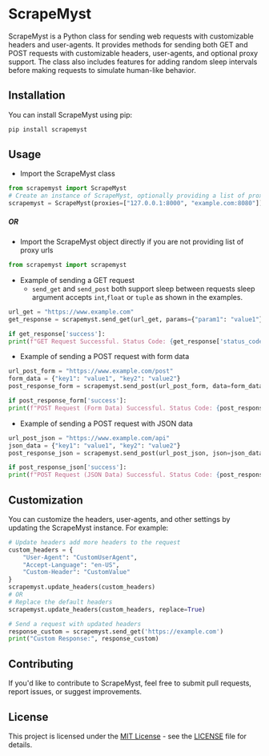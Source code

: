 # ScrapeMyst

ScrapeMyst is a Python class for sending web requests with customizable headers and user-agents. It provides methods for sending both GET and POST requests with customizable headers, user-agents, and optional proxy support. The class also includes features for adding random sleep intervals before making requests to simulate human-like behavior.

## Installation

You can install ScrapeMyst using pip:

```bash
pip install scrapemyst
```

## Usage

- Import the ScrapeMyst class

```python
from scrapemyst import ScrapeMyst
# Create an instance of ScrapeMyst, optionally providing a list of proxy URLs
scrapemyst = ScrapeMyst(proxies=["127.0.0.1:8000", "example.com:8080"])
```

##### OR

- Import the ScrapeMyst object directly if you are not providing list of proxy urls

```python
from scrapemyst import scrapemyst
```

- Example of sending a GET request
  - `send_get` and `send_post` both support sleep between requests sleep argument accepts `int`,`float` or `tuple` as shown in the examples.

```python
url_get = "https://www.example.com"
get_response = scrapemyst.send_get(url_get, params={"param1": "value1"}, sleep=3, referer="https://www.referer.com")

if get_response['success']:
print(f"GET Request Successful. Status Code: {get_response['status_code']}") # Access the response object if needed: get_response['data']
```

- Example of sending a POST request with form data

```python
url_post_form = "https://www.example.com/post"
form_data = {"key1": "value1", "key2": "value2"}
post_response_form = scrapemyst.send_post(url_post_form, data=form_data, sleep=4.5, referer="https://www.referer.com")

if post_response_form['success']:
print(f"POST Request (Form Data) Successful. Status Code: {post_response_form['status_code']}") # Access the response object if needed: post_response_form['data']
```

- Example of sending a POST request with JSON data

```python
url_post_json = "https://www.example.com/api"
json_data = {"key1": "value1", "key2": "value2"}
post_response_json = scrapemyst.send_post(url_post_json, json=json_data, sleep=(2,9), referer="https://www.referer.com")

if post_response_json['success']:
print(f"POST Request (JSON Data) Successful. Status Code: {post_response_json['status_code']}") # Access the response object if needed: post_response_json['data']
```

## Customization

You can customize the headers, user-agents, and other settings by updating the ScrapeMyst instance. For example:

```python
# Update headers add more headers to the request
custom_headers = {
    "User-Agent": "CustomUserAgent",
    "Accept-Language": "en-US",
    "Custom-Header": "CustomValue"
}
scrapemyst.update_headers(custom_headers)
# OR
# Replace the default headers
scrapemyst.update_headers(custom_headers, replace=True)

# Send a request with updated headers
response_custom = scrapemyst.send_get('https://example.com')
print("Custom Response:", response_custom)
```

## Contributing

If you'd like to contribute to ScrapeMyst, feel free to submit pull requests, report issues, or suggest improvements.

## License

This project is licensed under the [MIT License](LICENSE) - see the [LICENSE](LICENSE) file for details.
